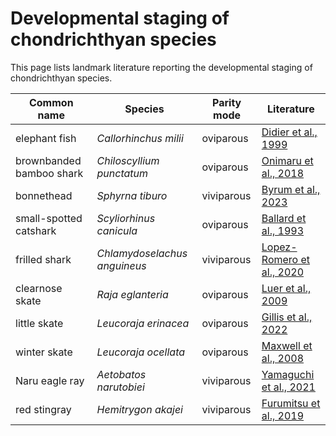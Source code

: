 # Developmental staging of chondrichthyan species

This page lists landmark literature reporting the developmental staging of chondrichthyan species.

|Common name|Species|Parity mode|Literature|
|----|----|----|----|
|elephant fish|*Callorhinchus milii*|oviparous|[Didier et al., 1999](https://onlinelibrary.wiley.com/doi/10.1002/(SICI)1097-4687(199804)236:1%3C25::AID-JMOR2%3E3.0.CO;2-N)|
|brownbanded bamboo shark|*Chiloscyllium punctatum*|oviparous|[Onimaru et al., 2018](https://anatomypubs.onlinelibrary.wiley.com/doi/10.1002/dvdy.24623)| 
|bonnethead|*Sphyrna tiburo*|viviparous|[Byrum et al., 2023](https://anatomypubs.onlinelibrary.wiley.com/doi/10.1002/dvdy.658)|
|small-spotted catshark|*Scyliorhinus canicula*|oviparous|[Ballard et al., 1993](https://onlinelibrary.wiley.com/doi/abs/10.1002/jez.1402670309)|
|frilled shark|*Chlamydoselachus anguineus*|viviparous|[Lopez-Romero et al., 2020](https://onlinelibrary.wiley.com/doi/10.1111/jfb.14352)|
|clearnose skate|*Raja eglanteria*|oviparous|[Luer et al., 2009](https://link.springer.com/chapter/10.1007/978-1-4020-9703-4_9)|
|little skate|*Leucoraja erinacea*|oviparous|[Gillis et al., 2022](https://www.sciencedirect.com/science/article/abs/pii/S007021532100106X?via%3Dihub)|
|winter skate|*Leucoraja ocellata*|oviparous|[Maxwell et al., 2008](https://anatomypubs.onlinelibrary.wiley.com/doi/10.1002/ar.20719)|
|Naru eagle ray|*Aetobatos narutobiei*|viviparous|[Yamaguchi et al., 2021](https://www.frontiersin.org/journals/marine-science/articles/10.3389/fmars.2021.768701/full)|
|red stingray|*Hemitrygon akajei*|viviparous|[Furumitsu et al., 2019](https://link.springer.com/article/10.1007/s10228-019-00687-9)|
